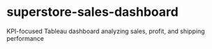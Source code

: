 # superstore-sales-dashboard
KPI-focused Tableau dashboard analyzing sales, profit, and shipping performance
